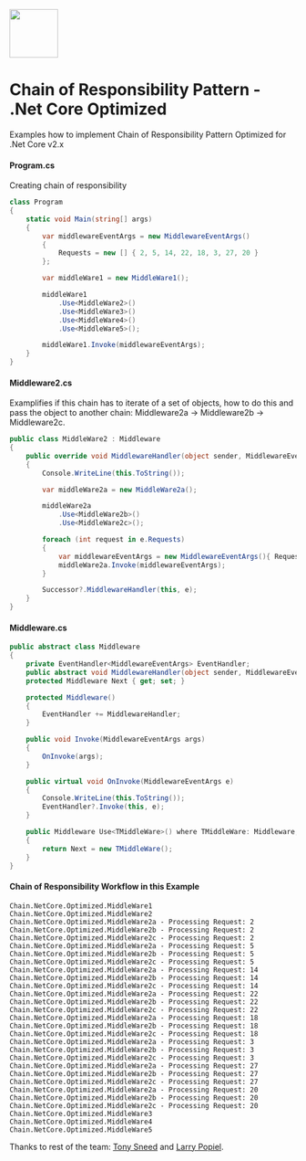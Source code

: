 <img src="https://user-images.githubusercontent.com/4691404/38285238-ed284f68-3784-11e8-8ab6-d94d51745b9e.png" width="85" /><h1>Chain of Responsibility Pattern - .Net Core Optimized</h1>

Examples how to implement Chain of Responsibility Pattern Optimized for .Net Core v2.x

#### Program.cs

Creating chain of responsibility

```csharp
class Program
{
    static void Main(string[] args)
    {
        var middlewareEventArgs = new MiddlewareEventArgs()
        {
            Requests = new [] { 2, 5, 14, 22, 18, 3, 27, 20 }
        };

        var middleWare1 = new MiddleWare1();

        middleWare1
            .Use<MiddleWare2>()
            .Use<MiddleWare3>()
            .Use<MiddleWare4>()
            .Use<MiddleWare5>();

        middleWare1.Invoke(middlewareEventArgs);
    }
}
```

#### Middleware2.cs

Examplifies if this chain has to iterate of a set of objects, how to do this and pass the object to another chain: Middleware2a -> Middleware2b -> Middleware2c.

```csharp
public class MiddleWare2 : Middleware
{
    public override void MiddlewareHandler(object sender, MiddlewareEventArgs e)
    {
        Console.WriteLine(this.ToString());

        var middleWare2a = new MiddleWare2a();

        middleWare2a
            .Use<MiddleWare2b>()
            .Use<MiddleWare2c>();

        foreach (int request in e.Requests)
        {
            var middlewareEventArgs = new MiddlewareEventArgs(){ Request = request };
            middleWare2a.Invoke(middlewareEventArgs);
        }

        Successor?.MiddlewareHandler(this, e);
    }
}
```

#### Middleware.cs

```csharp
public abstract class Middleware
{
    private EventHandler<MiddlewareEventArgs> EventHandler;
    public abstract void MiddlewareHandler(object sender, MiddlewareEventArgs e);
    protected Middleware Next { get; set; }

    protected Middleware()
    {
        EventHandler += MiddlewareHandler;
    }

    public void Invoke(MiddlewareEventArgs args)
    {
        OnInvoke(args);
    }

    public virtual void OnInvoke(MiddlewareEventArgs e)
    {
        Console.WriteLine(this.ToString());
        EventHandler?.Invoke(this, e);
    }

    public Middleware Use<TMiddleWare>() where TMiddleWare: Middleware, new ()
    {
        return Next = new TMiddleWare();
    }
}
```

#### Chain of Responsibility Workflow in this Example
```
Chain.NetCore.Optimized.MiddleWare1
Chain.NetCore.Optimized.MiddleWare2
Chain.NetCore.Optimized.MiddleWare2a - Processing Request: 2
Chain.NetCore.Optimized.MiddleWare2b - Processing Request: 2
Chain.NetCore.Optimized.MiddleWare2c - Processing Request: 2
Chain.NetCore.Optimized.MiddleWare2a - Processing Request: 5
Chain.NetCore.Optimized.MiddleWare2b - Processing Request: 5
Chain.NetCore.Optimized.MiddleWare2c - Processing Request: 5
Chain.NetCore.Optimized.MiddleWare2a - Processing Request: 14
Chain.NetCore.Optimized.MiddleWare2b - Processing Request: 14
Chain.NetCore.Optimized.MiddleWare2c - Processing Request: 14
Chain.NetCore.Optimized.MiddleWare2a - Processing Request: 22
Chain.NetCore.Optimized.MiddleWare2b - Processing Request: 22
Chain.NetCore.Optimized.MiddleWare2c - Processing Request: 22
Chain.NetCore.Optimized.MiddleWare2a - Processing Request: 18
Chain.NetCore.Optimized.MiddleWare2b - Processing Request: 18
Chain.NetCore.Optimized.MiddleWare2c - Processing Request: 18
Chain.NetCore.Optimized.MiddleWare2a - Processing Request: 3
Chain.NetCore.Optimized.MiddleWare2b - Processing Request: 3
Chain.NetCore.Optimized.MiddleWare2c - Processing Request: 3
Chain.NetCore.Optimized.MiddleWare2a - Processing Request: 27
Chain.NetCore.Optimized.MiddleWare2b - Processing Request: 27
Chain.NetCore.Optimized.MiddleWare2c - Processing Request: 27
Chain.NetCore.Optimized.MiddleWare2a - Processing Request: 20
Chain.NetCore.Optimized.MiddleWare2b - Processing Request: 20
Chain.NetCore.Optimized.MiddleWare2c - Processing Request: 20
Chain.NetCore.Optimized.MiddleWare3
Chain.NetCore.Optimized.MiddleWare4
Chain.NetCore.Optimized.MiddleWare5
```

Thanks to rest of the team: [Tony Sneed](https://github.com/tonysneed) and [Larry Popiel](https://github.com/LawzPopiel). 